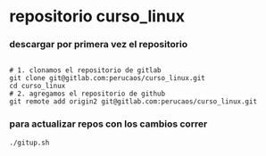 # repositorio curso_linux

### descargar por primera vez el repositorio

```shell

# 1. clonamos el repositorio de gitlab
git clone git@gitlab.com:perucaos/curso_linux.git
cd curso_linux 
# 2. agregamos el repositorio de github
git remote add origin2 git@gitlab.com:perucaos/curso_linux.git

```

### para actualizar repos con los cambios correr

```shell
./gitup.sh
```